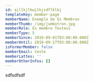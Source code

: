 ```yaml
---
id: ajllkjlkwjlkjsdflklkj
templateKey: member-page
memberName: Exemplo de Ex Membros
memberThumb: /img/jumbotron.jpg
memberRole: Ex membro Testess
memberType: 5
memberSince: 2019-09-01T03:00:00.000Z
memberUntil: 2019-09-27T03:00:00.000Z
isFormerMember: false
memberEmail: teste
memberLattes: ''
memberOtherInfos: []
---
```

sdfsdfsdf
